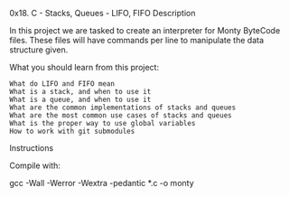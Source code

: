0x18. C - Stacks, Queues - LIFO, FIFO
Description

In this project we are tasked to create an interpreter for Monty ByteCode files. These files will have commands per line to manipulate the data structure given.

What you should learn from this project:

    What do LIFO and FIFO mean
    What is a stack, and when to use it
    What is a queue, and when to use it
    What are the common implementations of stacks and queues
    What are the most common use cases of stacks and queues
    What is the proper way to use global variables
    How to work with git submodules

Instructions

Compile with:

gcc -Wall -Werror -Wextra -pedantic *.c -o monty

